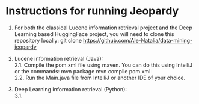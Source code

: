# Instructions for running Jeopardy #

1. For both the classical Lucene information retrieval project and the Deep Learning based HuggingFace project, you will need to clone this repository locally:
git clone https://github.com/Ale-Natalia/data-mining-jeopardy

2. Lucene information retrieval (Java):
  <br>2.1. Compile the pom.xml file using maven. You can do this using IntelliJ or the commands:
   mvn package
   mvn compile pom.xml
  <br>2.2. Run the Main.java file from IntelliJ or another IDE of your choice.

3. Deep Learning information retrieval (Python):
  <br>3.1. 
